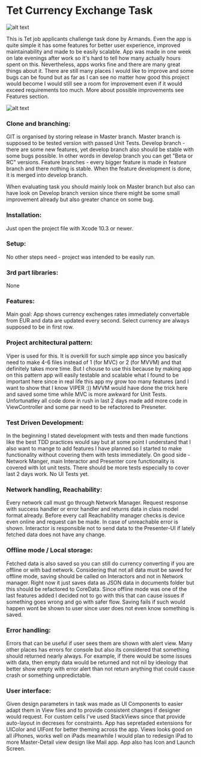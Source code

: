 # Tet Currency Exchange Task
![alt text]( )

This is Tet job applicants challenge task done by Armands. Even the app is quite simple it has some features for better user experience, improved maintainability and made to be easily scalable. App was made in one week on late evenings after work so it's hard to tell how many actually hours spent on this. Nevertheless, apps works fine and there are many great things about it. There are still many places I would like to improve and some bugs can be found but as far as I can see no matter how good this project would become I would still see a room for improvement even if it would exceed requirements too much. More about possible improvements see Features section.

![alt text]( )

### Clone and branching:
GIT is organised by storing release in Master branch. Master branch is supposed to be tested version with passed Unit Tests.
Develop branch - there are some new features, yet develop branch also should be stable with some bugs possible. In other words in develop branch you can get "Beta or RC" versions.
Feature branches - every bigger feature is made in feature branch and there nothing is stable. When the feature development is done, it is merged into develop branch.

When evaluating task you should mainly look on Master branch but also can have look on Develop branch version since there might be some small improvement already but also greater chance on some bug.

### Installation:
Just open the project file with Xcode 10.3 or newer.

### Setup:
No other steps need - project was intended to be easily run. 

### 3rd part libraries:
None

### Features:
Main goal:
App shows currency exchenges rates immediately convertable from EUR and data are updated every second. Select currency are always supposed to be in first row.

### Project architectural pattern: 
Viper is used for this. It is overkill for such simple app since you basically need to make 4-6 files instead of 1 (for MVC) or 2 (for MVVM) and that definitely takes more time. But I chouse to use this because by making app on this pattern app will easily testable and scalable what I found to be important here since in real life this app my grow too many features (and I want to show that I know VIPER :)) MVVM would have done the trick here and saved some time while MVC is more awkward for Unit Tests. Unfortunatley all code done in rush in last 2 days made add more code in ViewController and some par need to be refactored to Presneter.

### Test Driven Development:
In the beginning I stated development with tests and then made functions like the best TDD practices would say but at some point I understand that I also want to mange to add features I have planned so I started to make functionality without covering them with tests immediately. On good side - Network Manger, main Interactor and Presenter core functionality is covered with lot unit tests. There should be more tests especially to cover last 2 days work. No UI Tests yet.

### Network handling, Reachability:
Every network call must go through Network Manager. Request response with success handler or error handler and returns data in class model format already. Before every call Reachability manager checks is device even online and request can be made. In case of unreachable error is shown. Interactor is responsible not to send data to the Presenter-UI if lately fetched data does not have any change.

### Offline mode / Local storage: 
Fetched data is also saved so you can still do currency converting if you are offline or with bad network. Considering that not all data must be saved for offline mode, saving should be called on Interactors and not in Network manager. Right now it just saves data as JSON data in documents folder but this should be refactored to CoreData. Since offline mode was one of the last features added I decided not to go with this that can cause issues if something goes wrong and go with safer flow. Saving fails if such would happen wont be shown to user since user does not even know something is saved.

### Error handling:
Errors that can be useful if user sees them are shown with alert view. Many other places has errors for console but also its considered that something should returned nearly always. For example, if there would be some issues with data, then empty data would be returned and not nil by ideology that better show empty with error alert than not return anything that could cause crash or something unpredictable. 


### User interface:
Given design parameters in task was made as UI Components to easier adapt them in View files and to provide consistent changes if designer would request. For custom cells I've used StackViews since that provide auto-layout in decreses for constraints. App has sepretaded extensions for UIColor and UIFont for better theming across the app. Views looks good on all iPhones, works well on iPads meanwhile I would plan to redesign iPad to more Master-Detail view design like Mail app. App also has Icon and Launch Screen.




